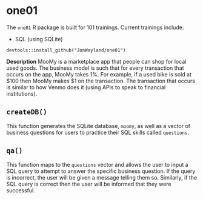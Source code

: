 # one01
The `one01` R package is built for 101 trainings. Current trainings include:
* SQL (using SQLite)

`devtools::install_github("JonWayland/one01")`

**Description** MooMy is a marketplace app that people can shop for local used goods. The business model is such that for every transaction that occurs on the app, MooMy takes 1%. For example, if a used bike is sold at $100 then MooMy makes $1 on the transaction. The transaction that occurs is similar to how Venmo does it (using APIs to speak to financial institutions).

## `createDB()`
This function generates the SQLite database, `moomy`, as well as a vector of business questions for users to practice their SQL skills called `questions`. 

## `qa()`
This function maps to the `questions` vector and allows the user to input a SQL query to attempt to answer the specific business question. If the query is incorrect, the user will be given a message telling them so. Similarly, if the SQL query is correct then the user will be informed that they were successful.


